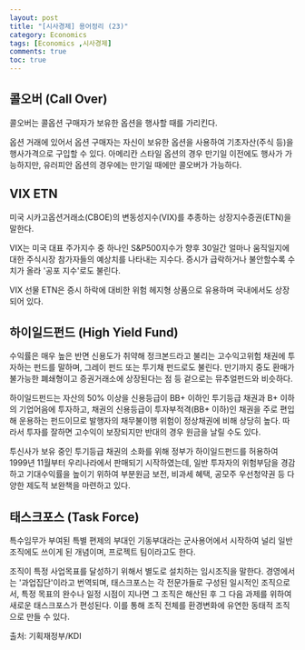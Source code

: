 ```yaml
---
layout: post
title: "[시사경제] 용어정리 (23)"
category: Economics
tags: [Economics ,시사경제]
comments: true
toc: true
---
```

## 콜오버 (Call Over)

콜오버는 콜옵션 구매자가 보유한 옵션을 행사할 때를 가리킨다. 

옵션 거래에 있어서 옵션 구매자는 자신이 보유한 옵션을 사용하여 기초자산(주식 등)을 행사가격으로 구입할 수 있다. 아메리칸 스타일 옵션의 경우 만기일 이전에도 행사가 가능하지만, 유러피안 옵션의 경우에는 만기일 때에만 콜오버가 가능하다.

## VIX ETN

미국 시카고옵션거래소(CBOE)의 변동성지수(VIX)를 추종하는 상장지수증권(ETN)을 말한다.

VIX는 미국 대표 주가지수 중 하나인 S&P500지수가 향후 30일간 얼마나 움직일지에 대한 주식시장 참가자들의 예상치를 나타내는 지수다. 증시가 급락하거나 불안할수록 수치가 올라 '공포 지수'로도 불린다.

VIX 선물 ETN은 증시 하락에 대비한 위험 헤지형 상품으로 유용하며 국내에서도 상장되어 있다.

## 하이일드펀드 (High Yield Fund)

수익률은 매우 높은 반면 신용도가 취약해 정크본드라고 불리는 고수익고위험 채권에 투자하는 펀드를 말하며, 그레이 펀드 또는 투기채 펀드로도 불린다. 만기까지 중도 환매가 불가능한 폐쇄형이고 증권거래소에 상장된다는 점 등 겉으로는 뮤추얼펀드와 비슷하다.

하이일드펀드는 자산의 50% 이상을 신용등급이 BB+ 이하인 투기등급 채권과 B+ 이하의 기업어음에 투자하고, 채권의 신용등급이 투자부적격(BB+ 이하)인 채권을 주로 편입해 운용하는 펀드이므로 발행자의 채무불이행 위험이 정상채권에 비해 상당히 높다. 따라서 투자를 잘하면 고수익이 보장되지만 반대의 경우 원금을 날릴 수도 있다.

투신사가 보유 중인 투기등급 채권의 소화를 위해 정부가 하이일드펀드를 허용하여 1999년 11월부터 우리나라에서 판매되기 시작하였는데, 일반 투자자의 위험부담을 경감하고 기대수익률을 높이기 위하여 부분원금 보전, 비과세 혜택, 공모주 우선청약권 등 다양한 제도적 보완책을 마련하고 있다.

## 태스크포스 (Task Force)

특수임무가 부여된 특별 편제의 부대인 기동부대라는 군사용어에서 시작하여 널리 일반 조직에도 쓰이게 된 개념이며, 프로젝트 팀이라고도 한다.

조직이 특정 사업목표를 달성하기 위해서 별도로 설치하는 임시조직을 말한다. 경영에서는 '과업집단'이라고 번역되며, 태스크포스는 각 전문가들로 구성된 일시적인 조직으로서, 특정 목표의 완수나 일정 시점이 지나면 그 조직은 해산된 후 그 다음 과제를 위하여 새로운 태스크포스가 편성된다. 이를 통해 조직 전체를 환경변화에 유연한 동태적 조직으로 만들 수 있다.

출처: 기획재정부/KDI